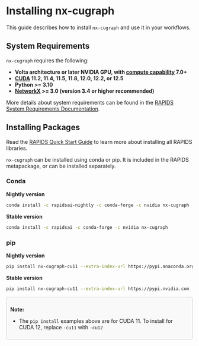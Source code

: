 # Installing nx-cugraph

This guide describes how to install ``nx-cugraph`` and use it in your workflows.


## System Requirements

`nx-cugraph` requires the following:

 - **Volta architecture or later NVIDIA GPU, with [compute capability](https://developer.nvidia.com/cuda-gpus) 7.0+**
 - **[CUDA](https://docs.nvidia.com/cuda/index.html) 11.2, 11.4, 11.5, 11.8, 12.0, 12.2, or 12.5**
 - **Python >= 3.10**
 - **[NetworkX](https://networkx.org/documentation/stable/install.html#) >= 3.0 (version 3.4 or higher recommended)**

More details about system requirements can be found in the [RAPIDS System Requirements Documentation](https://docs.rapids.ai/install#system-req).

## Installing Packages

Read the [RAPIDS Quick Start Guide](https://docs.rapids.ai/install) to learn more about installing all RAPIDS libraries.

`nx-cugraph` can be installed using conda or pip. It is included in the RAPIDS metapackage, or can be installed separately.

### Conda
**Nightly version**
```bash
conda install -c rapidsai-nightly -c conda-forge -c nvidia nx-cugraph
```

**Stable version**
```bash
conda install -c rapidsai -c conda-forge -c nvidia nx-cugraph
```

### pip
**Nightly version**
```bash
pip install nx-cugraph-cu11 --extra-index-url https://pypi.anaconda.org/rapidsai-wheels-nightly/simple
```

**Stable version**
```bash
pip install nx-cugraph-cu11 --extra-index-url https://pypi.nvidia.com
```

<div style="border: 1px solid #ccc; background-color: #f9f9f9; padding: 10px; border-radius: 5px;">

**Note:**
 - The `pip install` examples above are for CUDA 11. To install for CUDA 12, replace `-cu11` with `-cu12`

</div>
